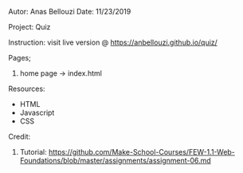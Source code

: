 Autor: Anas Bellouzi
Date: 11/23/2019

Project: Quiz

Instruction: visit live version @ https://anbellouzi.github.io/quiz/

Pages;
  1. home page -> index.html

Resources:
  - HTML
  - Javascript
  - CSS

Credit:
  1. Tutorial: https://github.com/Make-School-Courses/FEW-1.1-Web-Foundations/blob/master/assignments/assignment-06.md
